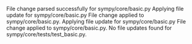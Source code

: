 File change parsed successfully for sympy/core/basic.py
Applying file update for sympy/core/basic.py
File change applied to sympy/core/basic.py.
Applying file update for sympy/core/basic.py
File change applied to sympy/core/basic.py.
No file updates found for sympy/core/tests/test_basic.py.
